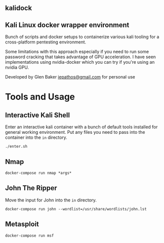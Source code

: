kalidock
-----

## Kali Linux docker wrapper environment


Bunch of scripts and docker setups to containerize various kali tooling for a cross-platform pentesting environment.

Some limitations with this approach especially if you need to run some password cracking that takes advantage of GPU acceleration.  I have seen implementations using nvidia-docker which you can try if you're using an nvidia GPU.

Developed by Glen Baker <iepathos@gmail.com> for personal use



# Tools and Usage

## Interactive Kali Shell

Enter an interactive kali container with a bunch of default tools installed for general working environment.  Put any files you need to pass into the container into the `in` directory.

`./enter.sh`

## Nmap

`docker-compose run nmap *args*`

## John The Ripper

Move the input for John into the `in` directory.

`docker-compose run john --wordlist=/usr/share/wordlists/john.lst `

## Metasploit

`docker-compose run msf`
